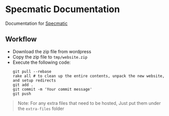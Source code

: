 # Specmatic Documentation

Documentation for [Specmatic](https://specmatic.io)

## Workflow

* Download the zip file from wordpress
* Copy the zip file to `tmp/website.zip`
* Execute the following code:
  ```shell
  git pull --rebase
  rake all # to clean up the entire contents, unpack the new website, and setup redirects
  git add .
  git commit -m 'Your commit message'
  git push
  ```

> Note: For any extra files that need to be hosted, Just put them under the `extra-files` folder
